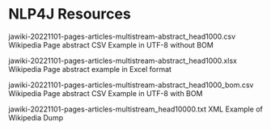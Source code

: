 # NLP4J Resources

jawiki-20221101-pages-articles-multistream-abstract_head1000.csv    Wikipedia Page abstract CSV Example in UTF-8 without BOM

jawiki-20221101-pages-articles-multistream-abstract_head1000.xlsx       Wikipedia Page abstract example in Excel format

jawiki-20221101-pages-articles-multistream-abstract_head1000_bom.csv    Wikipedia Page abstract CSV Example in UTF-8 with BOM

jawiki-20221101-pages-articles-multistream_head10000.txt    XML Example of Wikipedia Dump

